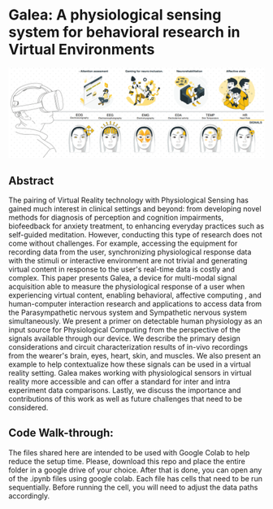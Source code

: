 # Galea: A physiological sensing system for behavioral research in Virtual Environments

![alt text](https://github.com/gbernal/IEEEVR_paper_code/blob/main/Galea_image.png?raw=true)

## Abstract

The pairing of Virtual Reality technology with Physiological Sensing has gained much interest in clinical settings and beyond: from developing novel methods for diagnosis of perception and cognition impairments, biofeedback for anxiety treatment, to enhancing everyday practices such as self-guided meditation. However, conducting this type of research does not come without challenges. For example, accessing the equipment for recording data from the user, synchronizing physiological response data with the stimuli or interactive environment are not trivial and generating virtual content in response to the user's real-time data is costly and complex. 
This paper presents Galea, a device for multi-modal signal acquisition able to measure the physiological response of a user when experiencing virtual content, enabling behavioral, affective computing , and human-computer interaction research and applications to access data from the Parasympathetic nervous system and Sympathetic nervous system simultaneously.
We present a primer on detectable human physiology as an input source for Physiological Computing from the perspective of the signals available through our device.
We describe the primary design considerations and circuit characterization results of in-vivo recordings from the wearer's brain, eyes, heart, skin, and muscles. We also present an example to help contextualize how these signals can be used in a virtual reality setting. Galea makes working with physiological sensors in virtual reality more accessible and can offer a standard for inter and intra experiment data comparisons. Lastly, we discuss the importance and contributions of this work as well as future challenges that need to be considered.

## Code Walk-through:
The files shared here are intended to be used with Google Colab to help reduce the setup time. Please, download this repo and place the entire folder in a google drive of your choice. After that is done, you can open any of the .ipynb files using google colab. Each file has cells that need to be run sequentially. Before running the cell, you will need to adjust the data paths accordingly.

